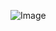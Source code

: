 ![Image](https://github.com/user-attachments/assets/bec5f988-10d7-41be-9c1e-5f58b06d667f)
   
   
 
 
